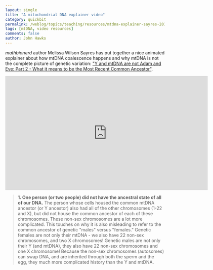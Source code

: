 ```yaml
---
layout: single 
title: "A mitochondrial DNA explainer video" 
category: quickbit
permalink: /weblog/topics/teaching/resources/mtdna-explainer-sayres-2013.html
tags: [mtDNA, video resources] 
comments: false 
author: John Hawks 
---
```


<em>mathbionerd</em> author Melissa Wilson Sayres has put together a nice animated explainer about how mtDNA coalescence happens and why mtDNA is not the complete picture of genetic variation: <a href="http://mathbionerd.blogspot.com/2013/08/y-and-mtdna-are-not-adam-and-eve-part-2.html">"Y and mtDNA are not Adam and Eve: Part 2 - What it means to be the Most Recent Common Ancestor"</a>. 

<div class="middle-picture">
<iframe width="640" height="360" src="http://www.youtube.com/embed/AL7dX5E3GuU?feature=player_embedded" frameborder="0" allowfullscreen></iframe>
</div>

<blockquote><strong>1. One person (or two people) did not have the ancestral state of all of our DNA.</strong> The person whose cells housed the common mtDNA ancestor (or Y ancestor) also had all of the other chromosomes (1-22 and X), but did not house the common ancestor of each of these chromosomes. These non-sex chromosomes are a lot more complicated. This touches on why it is also misleading to refer to the common ancestor of genetic "males" versus "females." Genetic females are not only their mtDNA - we also have 22 non-sex chromosomes, and two X chromosomes! Genetic males are not only their Y (and mtDNA), they also have 22 non-sex chromosomes and one X chromosome! Because the non-sex chromosomes (autosomes) can swap DNA, and are inherited through both the sperm and the egg, they much more complicated history than the Y and mtDNA.</blockquote>

